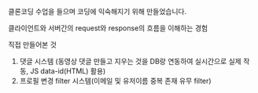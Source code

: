 클론코딩 수업을 들으며 코딩에 익숙해지기 위해 만들었습니다.

클라이언트와 서버간의 request와 response의 흐름을 이해하는 경험

직접 만들어본 것
1. 댓글 시스템 (동영상 댓글 만들고 지우는 것을 DB랑 연동하여 실시간으로 실제 작동, JS data-id(HTML) 활용)
2. 프로필 변경 filter 시스템(이메일 및 유저이름 중복 존재 유무 filter)
